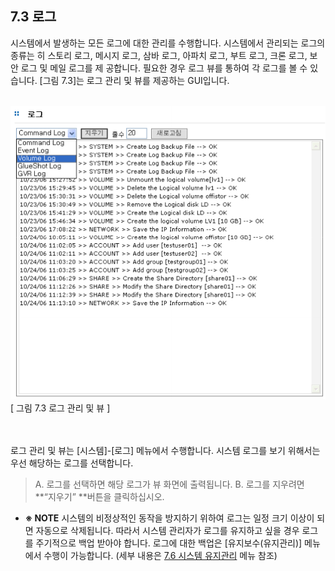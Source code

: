 ## 7.3 로그

시스템에서 발생하는 모든 로그에 대한 관리를 수행합니다. 시스템에서 관리되는 로그의 종류는 히
스토리 로그, 메시지 로그, 삼바 로그, 아파치 로그, 부트 로그, 크론 로그, 보안 로그 및 메일 로그를 제
공합니다. 필요한 경우 로그 뷰를 통하여 각 로그를 볼 수 있습니다. [그림 7.3]는 로그 관리 및 뷰를
제공하는 GUI입니다.<br><br>

![log1.png](./images/log1.png)<br>
[ 그림 7.3 로그 관리 및 뷰 ]

<br><br>
로그 관리 및 뷰는 [시스템]-[로그] 메뉴에서 수행합니다. 시스템 로그를 보기 위해서는 우선 해당하는
로그를 선택합니다.

>	A. 로그를 선택하면 해당 로그가 뷰 화면에 출력됩니다.
>	B. 로그를 지우려면 **“지우기” **버튼을 클릭하십시오.

+	**※ NOTE**
	시스템의 비정상적인 동작을 방지하기 위하여 로그는 일정 크기 이상이 되면 자동으로 삭제됩니다. 따라서
	시스템 관리자가 로그를 유지하고 싶을 경우 로그를 주기적으로 백업 받아야 합니다. 로그에 대한 백업은 [유지보수(유지관리)] 메뉴에서 수행이 가능합니다. 
	(세부 내용은 [7.6 시스템 유지관리](#76-유지관리) 메뉴 참조)
